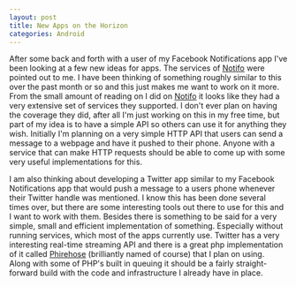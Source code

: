```yaml
---
layout: post
title: New Apps on the Horizon
categories: Android
---
```

After some back and forth with a user of my Facebook Notifications
app I've been looking at a few new ideas for apps. The services of
[Notifo](http://notifo.com/) were pointed out to me.  I have been thinking of
something roughly similar to this over the past month or so and this just makes
me want to work on it more. From the small amount of reading on I did on
[Notifo](http://notifo.com/) it looks like they had a very extensive set of
services they supported. I don't ever plan on having the coverage they did,
after all I'm just working on this in my free time, but part of my idea is
to have a simple API so others can use it for anything they wish. Initially
I'm planning on a very simple HTTP API that users can send a message to a
webpage and have it pushed to their phone. Anyone with a service that can
make HTTP requests should be able to come up with some very useful implementations
for this.

I am also thinking about developing a Twitter app similar to my Facebook
Notifications app that would push a message to a users phone whenever their
Twitter handle was mentioned. I know this has been done several times over,
but there are some interesting tools out there to use for this and I want to
work with them. Besides there is something to be said for a very simple, small
and efficient implementation of something. Especially without running services,
which most of the apps currently use. Twitter has a very interesting real-time
streaming API and there is a great php implementation of it called
[Phirehose](https://github.com/fennb/phirehose) (brilliantly named of course)
that I plan on using. Along with some of PHP's built in queuing it should be
a fairly straight-forward build with the code and infrastructure I already have in place.